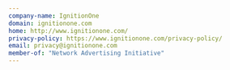 ```yaml
---
company-name: IgnitionOne
domain: ignitionone.com
home: http://www.ignitionone.com/
privacy-policy: https://www.ignitionone.com/privacy-policy/
email: privacy@ignitionone.com
member-of: "Network Advertising Initiative"
---
```




